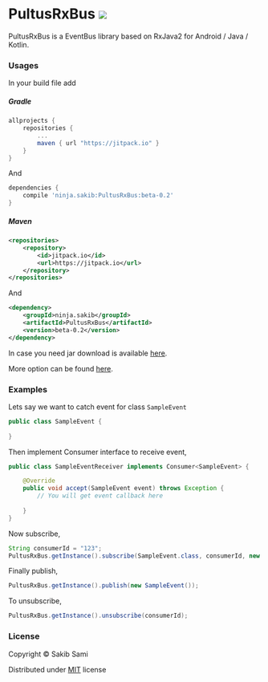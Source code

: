 # PultusRxBus [![](https://jitpack.io/v/ninja.sakib/PultusRxBus.svg)](https://jitpack.io/#ninja.sakib/PultusRxBus)

PultusRxBus is a EventBus library based on RxJava2 for Android / Java / Kotlin.

### Usages
In your build file add
##### Gradle
```gradle
allprojects {
    repositories {
        ...
        maven { url "https://jitpack.io" }
    }
}
```
And
```gradle
dependencies {
    compile 'ninja.sakib:PultusRxBus:beta-0.2'
}
```

##### Maven
```xml
<repositories>
    <repository>
        <id>jitpack.io</id>
        <url>https://jitpack.io</url>
	</repository>
</repositories>
```
And
```xml
<dependency>
    <groupId>ninja.sakib</groupId>
    <artifactId>PultusRxBus</artifactId>
    <version>beta-0.2</version>
</dependency>
```

In case you need jar download is available [here](https://jitpack.io/ninja/sakib/PultusRxBus/beta-0.2/PultusRxBus-beta-0.2.jar).

More option can be found [here](https://jitpack.io/#ninja.sakib/PultusRxBus/beta-0.2).

### Examples

Lets say we want to catch event for class `SampleEvent`

```java
public class SampleEvent {
    
}
```

Then implement Consumer interface to receive event,

```java
public class SampleEventReceiver implements Consumer<SampleEvent> {

    @Override
    public void accept(SampleEvent event) throws Exception {
        // You will get event callback here
        
    }
}
```

Now subscribe,

```java
String consumerId = "123";
PultusRxBus.getInstance().subscribe(SampleEvent.class, consumerId, new SampleEventReceiver());
```

Finally publish,
```java
PultusRxBus.getInstance().publish(new SampleEvent());
```

To unsubscribe,
```java
PultusRxBus.getInstance().unsubscribe(consumerId);
```

### License
Copyright &copy;  Sakib Sami

Distributed under [MIT](https://github.com/s4kibs4mi/PultusRxBus/blob/master/LICENSE) license
